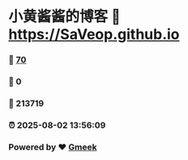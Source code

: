 # 小黄酱酱的博客 :link: https://SaVeop.github.io 
### :page_facing_up: [70](https://SaVeop.github.io/tag.html) 
### :speech_balloon: 0 
### :hibiscus: 213719 
### :alarm_clock: 2025-08-02 13:56:09 
### Powered by :heart: [Gmeek](https://github.com/Meekdai/Gmeek)
